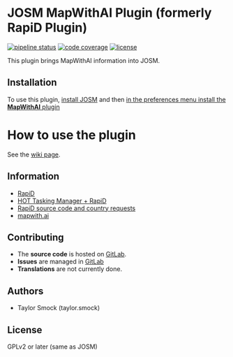 # JOSM MapWithAI Plugin (formerly RapiD Plugin)

[![pipeline status](https://gitlab.com/gokaart/JOSM_MapWithAI/badges/master/pipeline.svg)](https://gitlab.com/gokaart/JOSM_MapWithAI/commits/master)
[![code coverage](https://gitlab.com/gokaart/JOSM_MapWithAI/badges/master/coverage.svg)](https://codecov.io/github/gokaart/JOSM_MapWithAI?branch=master)
[![license](https://img.shields.io/badge/license-GPLv2-blue.svg?style=flat-square)](./LICENSE)

This plugin brings MapWithAI information into JOSM.


## Installation

To use this plugin, [install JOSM](https://josm.openstreetmap.de/wiki/Download) and then [in the preferences menu install the **MapWithAI** plugin](https://josm.openstreetmap.de/wiki/Help/Preferences/Plugins#AutomaticinstallationviaPreferencesmenu)

# How to use the plugin
See the [wiki page](https://gitlab.com/gokaart/JOSM_MapWithAI/-/wiki_pages/home).

## Information
* [RapiD](https://mapwith.ai/rapid)
* [HOT Tasking Manager + RapiD](https://tasks-assisted.hotosm.org/)
* [RapiD source code and country requests](https://github.com/facebookincubator/RapiD)
* [mapwith.ai](https://mapwith.ai/)

## Contributing

- The **source code** is hosted on [GitLab](https://gitlab.com/gokaart/JOSM_MapWithAI).
- **Issues** are managed in [GitLab](https://gitlab.com/gokaart/JOSM_MapWithAI/issues)
- **Translations** are not currently done.

## Authors

- Taylor Smock (taylor.smock)

## License

GPLv2 or later (same as JOSM)
